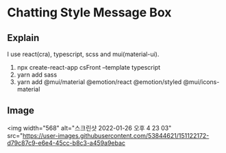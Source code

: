 # Chatting Style Message Box 


## Explain

I use react(cra), typescript, scss and mui(material-ui).

1. npx create-react-app csFront –template typescript
2. yarn add sass
3. yarn add @mui/material @emotion/react @emotion/styled @mui/icons-material

## Image

<img width="568" alt="스크린샷 2022-01-26 오후 4 23 03" src="https://user-images.githubusercontent.com/53844621/151122172-d79c87c9-e6e4-45cc-b8c3-a459a9ebac



